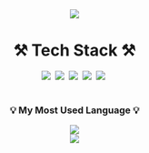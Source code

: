 <div align="center">
  <a href="https://github.com/padonan">
    <img src="https://capsule-render.vercel.app/api?type=waving&color=white&height=230&section=header&text=💻%20padonan&fontColor=FFFFFF">
  </a>

  <div>
    <h1>⚒️ Tech Stack ⚒️</h1>
  <img src="https://img.shields.io/badge/Java-007396?style=flat-square&logo=Java&logoColor=white"/></a>&nbsp 
  <img src="https://img.shields.io/badge/Dart-0175C2?style=flat-square&logo=Dart&logoColor=white"/></a>&nbsp
  <img src="https://img.shields.io/badge/Python-3766AB?style=flat-square&logo=Python&logoColor=white"/></a>&nbsp
  <img src="https://img.shields.io/badge/SpringBoot-6DB33F?style=flat-square&logo=Spring&logoColor=white"/></a>&nbsp 
  <img src="https://img.shields.io/badge/Flutter-02569B?style=flat-square&logo=Flutter&logoColor=white"/></a>&nbsp
  </div>
  <br/>
  <div align="center">
    <div>
      <h3>💡 My Most Used Language 💡</h3>
      <a href="https://github.com/padonan">
      <img src="https://github-readme-stats.vercel.app/api/top-langs/?username=padonan&layout=compact&show_icons=true&hide_title=true&theme=nord" />
      </a>
    </div>
    <div>
      <a href="https://github.com/padonan">
      <img src="https://github-readme-stats.vercel.app/api?username=padonan&show_icons=true">
      </a>
    </div>
  </div>
</div>

